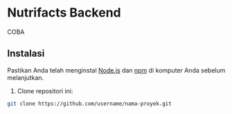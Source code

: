 # Nutrifacts Backend

COBA

## Instalasi

Pastikan Anda telah menginstal [Node.js](https://nodejs.org/) dan [npm](https://www.npmjs.com/) di komputer Anda sebelum melanjutkan.

1. Clone repositori ini:

```bash
git clone https://github.com/username/nama-proyek.git
